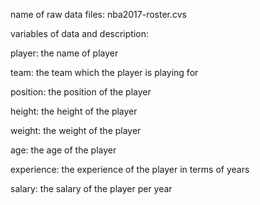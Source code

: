 name of raw data files: nba2017-roster.cvs

variables of data and description:

player: the name of player

team: the team which the player is playing for

position: the position of the player

height: the height of the player

weight: the weight of the player

age: the age of the player

experience: the experience of the player in terms of years

salary: the salary of the player per year